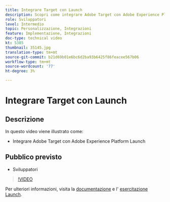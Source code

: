```yaml
---
title: Integrare Target con Launch
description: Scopri come integrare Adobe Target con Adobe Experience Platform Launch.
role: Sviluppatori
level: Intermedio
topic: Personalizzazione, Integrazioni
feature: Implementazione, Integrazioni
doc-type: technical video
kt: 5385
thumbnail: 35145.jpg
translation-type: tm+mt
source-git-commit: b21d69b01e6bc6d2ba93b6425f86feacee567b06
workflow-type: tm+mt
source-wordcount: '77'
ht-degree: 3%

---
```



# Integrare Target con Launch

## Descrizione

In questo video viene illustrato come:

* Integrare Adobe Target con Adobe Experience Platform Launch

## Pubblico previsto

* Sviluppatori

>[!VIDEO](https://video.tv.adobe.com/v/35145/?quality=12)

Per ulteriori informazioni, visita la [documentazione](https://docs.adobe.com/content/help/en/target/using/implement-target/client-side/deploy-at-js/cmp-implementing-target-using-adobe-launch.html) e l&#39; [esercitazione Launch](https://docs.adobe.com/content/help/en/experience-cloud/implementing-in-websites-with-launch/index.html).
